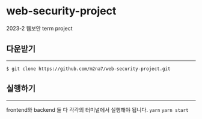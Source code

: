 # web-security-project
2023-2 웹보안 term project

## 다운받기
---
`$ git clone https://github.com/m2na7/web-security-project.git`

## 실행하기
---
frontend와 backend 둘 다 각각의 터미널에서 실행해야 됩니다.
`yarn`
`yarn start`
